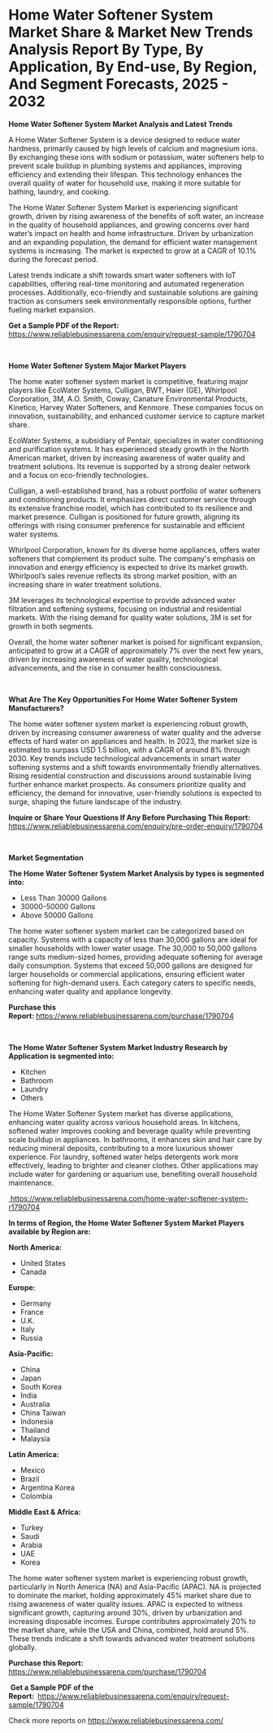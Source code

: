 <p><h1>Home Water Softener System Market Share & Market New Trends Analysis Report By Type, By Application, By End-use, By Region, And Segment Forecasts, 2025 - 2032</h1></p><p><strong>Home Water Softener System Market Analysis and Latest Trends</strong></p>
<p><p>A Home Water Softener System is a device designed to reduce water hardness, primarily caused by high levels of calcium and magnesium ions. By exchanging these ions with sodium or potassium, water softeners help to prevent scale buildup in plumbing systems and appliances, improving efficiency and extending their lifespan. This technology enhances the overall quality of water for household use, making it more suitable for bathing, laundry, and cooking.</p><p>The Home Water Softener System Market is experiencing significant growth, driven by rising awareness of the benefits of soft water, an increase in the quality of household appliances, and growing concerns over hard water’s impact on health and home infrastructure. Driven by urbanization and an expanding population, the demand for efficient water management systems is increasing. The market is expected to grow at a CAGR of 10.1% during the forecast period. </p><p>Latest trends indicate a shift towards smart water softeners with IoT capabilities, offering real-time monitoring and automated regeneration processes. Additionally, eco-friendly and sustainable solutions are gaining traction as consumers seek environmentally responsible options, further fueling market expansion.</p></p>
<p><strong>Get a Sample PDF of the Report:&nbsp;</strong> <a href="https://www.reliablebusinessarena.com/enquiry/request-sample/1790704?utm_campaign=1943&utm_medium=2&utm_source=Github&utm_content=ia&utm_term=19022025&utm_id=home-water-softener-system">https://www.reliablebusinessarena.com/enquiry/request-sample/1790704</a></p>
<p>&nbsp;</p>
<p><strong>Home Water Softener System Major Market Players</strong></p>
<p><p>The home water softener system market is competitive, featuring major players like EcoWater Systems, Culligan, BWT, Haier (GE), Whirlpool Corporation, 3M, A.O. Smith, Coway, Canature Environmental Products, Kinetico, Harvey Water Softeners, and Kenmore. These companies focus on innovation, sustainability, and enhanced customer service to capture market share.</p><p>EcoWater Systems, a subsidiary of Pentair, specializes in water conditioning and purification systems. It has experienced steady growth in the North American market, driven by increasing awareness of water quality and treatment solutions. Its revenue is supported by a strong dealer network and a focus on eco-friendly technologies.</p><p>Culligan, a well-established brand, has a robust portfolio of water softeners and conditioning products. It emphasizes direct customer service through its extensive franchise model, which has contributed to its resilience and market presence. Culligan is positioned for future growth, aligning its offerings with rising consumer preference for sustainable and efficient water systems.</p><p>Whirlpool Corporation, known for its diverse home appliances, offers water softeners that complement its product suite. The company's emphasis on innovation and energy efficiency is expected to drive its market growth. Whirlpool’s sales revenue reflects its strong market position, with an increasing share in water treatment solutions.</p><p>3M leverages its technological expertise to provide advanced water filtration and softening systems, focusing on industrial and residential markets. With the rising demand for quality water solutions, 3M is set for growth in both segments.</p><p>Overall, the home water softener market is poised for significant expansion, anticipated to grow at a CAGR of approximately 7% over the next few years, driven by increasing awareness of water quality, technological advancements, and the rise in consumer health consciousness.</p></p>
<p>&nbsp;</p>
<p><strong>What Are The Key Opportunities For Home Water Softener System Manufacturers?</strong></p>
<p><p>The home water softener system market is experiencing robust growth, driven by increasing consumer awareness of water quality and the adverse effects of hard water on appliances and health. In 2023, the market size is estimated to surpass USD 1.5 billion, with a CAGR of around 8% through 2030. Key trends include technological advancements in smart water softening systems and a shift towards environmentally friendly alternatives. Rising residential construction and discussions around sustainable living further enhance market prospects. As consumers prioritize quality and efficiency, the demand for innovative, user-friendly solutions is expected to surge, shaping the future landscape of the industry.</p></p>
<p><strong>Inquire or Share Your Questions If Any Before Purchasing This Report:</strong> <a href="https://www.reliablebusinessarena.com/enquiry/pre-order-enquiry/1790704?utm_campaign=1943&utm_medium=2&utm_source=Github&utm_content=ia&utm_term=19022025&utm_id=home-water-softener-system">https://www.reliablebusinessarena.com/enquiry/pre-order-enquiry/1790704</a></p>
<p>&nbsp;</p>
<p><strong>Market Segmentation</strong></p>
<p><strong>The Home Water Softener System Market Analysis by types is segmented into:</strong></p>
<p><ul><li>Less Than 30000 Gallons</li><li>30000-50000 Gallons</li><li>Above 50000 Gallons</li></ul></p>
<p><p>The home water softener system market can be categorized based on capacity. Systems with a capacity of less than 30,000 gallons are ideal for smaller households with lower water usage. The 30,000 to 50,000 gallons range suits medium-sized homes, providing adequate softening for average daily consumption. Systems that exceed 50,000 gallons are designed for larger households or commercial applications, ensuring efficient water softening for high-demand users. Each category caters to specific needs, enhancing water quality and appliance longevity.</p></p>
<p><strong>Purchase this Report:&nbsp;</strong><a href="https://www.reliablebusinessarena.com/purchase/1790704?utm_campaign=1943&utm_medium=2&utm_source=Github&utm_content=ia&utm_term=19022025&utm_id=home-water-softener-system">https://www.reliablebusinessarena.com/purchase/1790704</a></p>
<p>&nbsp;</p>
<p><strong>The Home Water Softener System Market Industry Research by Application is segmented into:</strong></p>
<p><ul><li>Kitchen</li><li>Bathroom</li><li>Laundry</li><li>Others</li></ul></p>
<p><p>The Home Water Softener System market has diverse applications, enhancing water quality across various household areas. In kitchens, softened water improves cooking and beverage quality while preventing scale buildup in appliances. In bathrooms, it enhances skin and hair care by reducing mineral deposits, contributing to a more luxurious shower experience. For laundry, softened water helps detergents work more effectively, leading to brighter and cleaner clothes. Other applications may include water for gardening or aquarium use, benefiting overall household maintenance.</p></p>
<p><a href="https://www.reliablebusinessarena.com/home-water-softener-system-r1790704?utm_campaign=1943&utm_medium=2&utm_source=Github&utm_content=ia&utm_term=19022025&utm_id=home-water-softener-system">&nbsp;https://www.reliablebusinessarena.com/home-water-softener-system-r1790704</a></p>
<p><strong>In terms of Region, the Home Water Softener System Market Players available by Region are:</strong></p>
<p>
    <p> <strong> North America: </strong>
        <ul>
            <li>United States</li>
            <li>Canada</li>
        </ul>
        </p> 
    <p> <strong> Europe: </strong>
        <ul>
            <li>Germany</li>
            <li>France</li>
            <li>U.K.</li>
            <li>Italy</li>
            <li>Russia</li>
        </ul>
        </p> 
    <p> <strong> Asia-Pacific: </strong>
        <ul>
            <li>China</li>
            <li>Japan</li>
            <li>South Korea</li>
            <li>India</li>
            <li>Australia</li>
            <li>China Taiwan</li>
            <li>Indonesia</li>
            <li>Thailand</li>
            <li>Malaysia</li>
        </ul>
        </p> 
    <p> <strong> Latin America: </strong>
        <ul>
            <li>Mexico</li>
            <li>Brazil</li>
            <li>Argentina Korea</li>
            <li>Colombia</li>
        </ul>
        </p> 
    <p> <strong> Middle East & Africa: </strong>
        <ul>
            <li>Turkey</li>
            <li>Saudi</li>
            <li>Arabia</li>
            <li>UAE</li>
            <li>Korea</li>
        </ul>
    </p>
    </p>
<p><p>The home water softener system market is experiencing robust growth, particularly in North America (NA) and Asia-Pacific (APAC). NA is projected to dominate the market, holding approximately 45% market share due to rising awareness of water quality issues. APAC is expected to witness significant growth, capturing around 30%, driven by urbanization and increasing disposable incomes. Europe contributes approximately 20% to the market share, while the USA and China, combined, hold around 5%. These trends indicate a shift towards advanced water treatment solutions globally.</p></p>
<p><strong>Purchase this Report: </strong><a href="https://www.reliablebusinessarena.com/purchase/1790704?utm_campaign=1943&utm_medium=2&utm_source=Github&utm_content=ia&utm_term=19022025&utm_id=home-water-softener-system">https://www.reliablebusinessarena.com/purchase/1790704</a></p>
<p>&nbsp;<strong>Get a Sample PDF of the Report:&nbsp;&nbsp;</strong><a href="https://www.reliablebusinessarena.com/enquiry/request-sample/1790704?utm_campaign=1943&utm_medium=2&utm_source=Github&utm_content=ia&utm_term=19022025&utm_id=home-water-softener-system">https://www.reliablebusinessarena.com/enquiry/request-sample/1790704</a></p>
<p><strong></strong></p>
<p>Check more reports on <a href="https://www.reliablebusinessarena.com/?utm_campaign=1943&utm_medium=2&utm_source=Github&utm_content=ia&utm_term=19022025&utm_id=home-water-softener-system">https://www.reliablebusinessarena.com/</a></p>